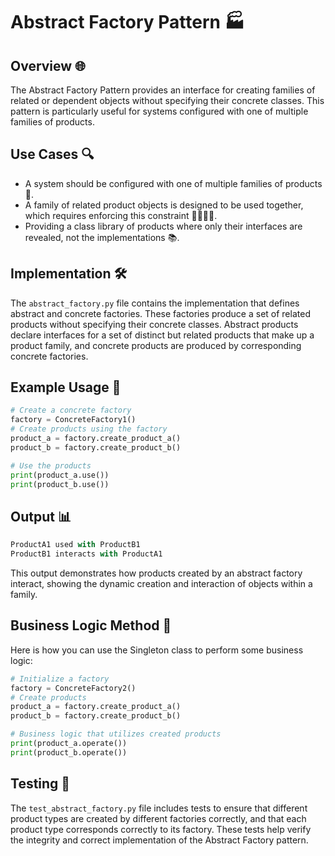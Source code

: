 # Abstract Factory Pattern 🏭

## Overview 🌐
The Abstract Factory Pattern provides an interface for creating families of related or dependent objects without specifying their concrete classes. This pattern is particularly useful for systems configured with one of multiple families of products.

## Use Cases 🔍
- A system should be configured with one of multiple families of products 🏢.
- A family of related product objects is designed to be used together, which requires enforcing this constraint 👨‍👩‍👧‍👦.
- Providing a class library of products where only their interfaces are revealed, not the implementations 📚.

## Implementation 🛠️
The `abstract_factory.py` file contains the implementation that defines abstract and concrete factories. These factories produce a set of related products without specifying their concrete classes. Abstract products declare interfaces for a set of distinct but related products that make up a product family, and concrete products are produced by corresponding concrete factories.

## Example Usage 📝
```python
# Create a concrete factory
factory = ConcreteFactory1()
# Create products using the factory
product_a = factory.create_product_a()
product_b = factory.create_product_b()

# Use the products
print(product_a.use())
print(product_b.use())
```

## Output 📊
```python
ProductA1 used with ProductB1
ProductB1 interacts with ProductA1
```
This output demonstrates how products created by an abstract factory interact, showing the dynamic creation and interaction of objects within a family.

## Business Logic Method 🧠

Here is how you can use the Singleton class to perform some business logic:
```python
# Initialize a factory
factory = ConcreteFactory2()
# Create products
product_a = factory.create_product_a()
product_b = factory.create_product_b()

# Business logic that utilizes created products
print(product_a.operate())
print(product_b.operate())

```
## Testing 🧪
The `test_abstract_factory.py` file includes tests to ensure that different product types are created by different factories correctly, and that each product type corresponds correctly to its factory. These tests help verify the integrity and correct implementation of the Abstract Factory pattern.
